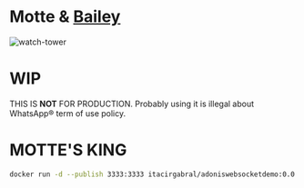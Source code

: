 # Motte & [Bailey](https://github.com/adiwajshing/Baileys)
![watch-tower](https://3dwarehouse.sketchup.com/warehouse/v1.0/publiccontent/18e66fb7-a1e8-4877-aef6-66ee75cb4af9)

# WIP
THIS IS **NOT** FOR PRODUCTION. Probably using it is illegal about WhatsApp® term of use policy.

# MOTTE'S KING
```bash
docker run -d --publish 3333:3333 itacirgabral/adoniswebsocketdemo:0.0.1
```